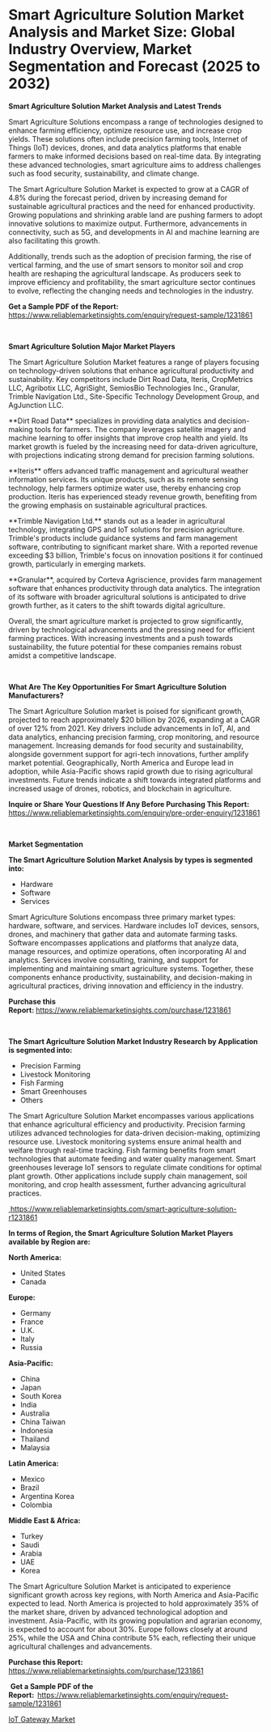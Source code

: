<p><h1>Smart Agriculture Solution Market Analysis and Market Size: Global Industry Overview, Market Segmentation and Forecast (2025 to 2032)</h1></p><p><strong>Smart Agriculture Solution Market Analysis and Latest Trends</strong></p>
<p><p>Smart Agriculture Solutions encompass a range of technologies designed to enhance farming efficiency, optimize resource use, and increase crop yields. These solutions often include precision farming tools, Internet of Things (IoT) devices, drones, and data analytics platforms that enable farmers to make informed decisions based on real-time data. By integrating these advanced technologies, smart agriculture aims to address challenges such as food security, sustainability, and climate change.</p><p>The Smart Agriculture Solution Market is expected to grow at a CAGR of 4.8% during the forecast period, driven by increasing demand for sustainable agricultural practices and the need for enhanced productivity. Growing populations and shrinking arable land are pushing farmers to adopt innovative solutions to maximize output. Furthermore, advancements in connectivity, such as 5G, and developments in AI and machine learning are also facilitating this growth. </p><p>Additionally, trends such as the adoption of precision farming, the rise of vertical farming, and the use of smart sensors to monitor soil and crop health are reshaping the agricultural landscape. As producers seek to improve efficiency and profitability, the smart agriculture sector continues to evolve, reflecting the changing needs and technologies in the industry.</p></p>
<p><strong>Get a Sample PDF of the Report:&nbsp;</strong> <a href="https://www.reliablemarketinsights.com/enquiry/request-sample/1231861?utm_campaign=3033&utm_medium=2&utm_source=Github&utm_content=ia&utm_term=09032025&utm_id=smart-agriculture-solution">https://www.reliablemarketinsights.com/enquiry/request-sample/1231861</a></p>
<p>&nbsp;</p>
<p><strong>Smart Agriculture Solution Major Market Players</strong></p>
<p><p>The Smart Agriculture Solution Market features a range of players focusing on technology-driven solutions that enhance agricultural productivity and sustainability. Key competitors include Dirt Road Data, Iteris, CropMetrics LLC, Agribotix LLC, AgriSight, SemiosBio Technologies Inc., Granular, Trimble Navigation Ltd., Site-Specific Technology Development Group, and AgJunction LLC.</p><p>**Dirt Road Data** specializes in providing data analytics and decision-making tools for farmers. The company leverages satellite imagery and machine learning to offer insights that improve crop health and yield. Its market growth is fueled by the increasing need for data-driven agriculture, with projections indicating strong demand for precision farming solutions.</p><p>**Iteris** offers advanced traffic management and agricultural weather information services. Its unique products, such as its remote sensing technology, help farmers optimize water use, thereby enhancing crop production. Iteris has experienced steady revenue growth, benefiting from the growing emphasis on sustainable agricultural practices.</p><p>**Trimble Navigation Ltd.** stands out as a leader in agricultural technology, integrating GPS and IoT solutions for precision agriculture. Trimble's products include guidance systems and farm management software, contributing to significant market share. With a reported revenue exceeding $3 billion, Trimble's focus on innovation positions it for continued growth, particularly in emerging markets.</p><p>**Granular**, acquired by Corteva Agriscience, provides farm management software that enhances productivity through data analytics. The integration of its software with broader agricultural solutions is anticipated to drive growth further, as it caters to the shift towards digital agriculture.</p><p>Overall, the smart agriculture market is projected to grow significantly, driven by technological advancements and the pressing need for efficient farming practices. With increasing investments and a push towards sustainability, the future potential for these companies remains robust amidst a competitive landscape.</p></p>
<p>&nbsp;</p>
<p><strong>What Are The Key Opportunities For Smart Agriculture Solution Manufacturers?</strong></p>
<p><p>The Smart Agriculture Solution market is poised for significant growth, projected to reach approximately $20 billion by 2026, expanding at a CAGR of over 12% from 2021. Key drivers include advancements in IoT, AI, and data analytics, enhancing precision farming, crop monitoring, and resource management. Increasing demands for food security and sustainability, alongside government support for agri-tech innovations, further amplify market potential. Geographically, North America and Europe lead in adoption, while Asia-Pacific shows rapid growth due to rising agricultural investments. Future trends indicate a shift towards integrated platforms and increased usage of drones, robotics, and blockchain in agriculture.</p></p>
<p><strong>Inquire or Share Your Questions If Any Before Purchasing This Report:</strong> <a href="https://www.reliablemarketinsights.com/enquiry/pre-order-enquiry/1231861?utm_campaign=3033&utm_medium=2&utm_source=Github&utm_content=ia&utm_term=09032025&utm_id=smart-agriculture-solution">https://www.reliablemarketinsights.com/enquiry/pre-order-enquiry/1231861</a></p>
<p>&nbsp;</p>
<p><strong>Market Segmentation</strong></p>
<p><strong>The Smart Agriculture Solution Market Analysis by types is segmented into:</strong></p>
<p><ul><li>Hardware</li><li>Software</li><li>Services</li></ul></p>
<p><p>Smart Agriculture Solutions encompass three primary market types: hardware, software, and services. Hardware includes IoT devices, sensors, drones, and machinery that gather data and automate farming tasks. Software encompasses applications and platforms that analyze data, manage resources, and optimize operations, often incorporating AI and analytics. Services involve consulting, training, and support for implementing and maintaining smart agriculture systems. Together, these components enhance productivity, sustainability, and decision-making in agricultural practices, driving innovation and efficiency in the industry.</p></p>
<p><strong>Purchase this Report:&nbsp;</strong><a href="https://www.reliablemarketinsights.com/purchase/1231861?utm_campaign=3033&utm_medium=2&utm_source=Github&utm_content=ia&utm_term=09032025&utm_id=smart-agriculture-solution">https://www.reliablemarketinsights.com/purchase/1231861</a></p>
<p>&nbsp;</p>
<p><strong>The Smart Agriculture Solution Market Industry Research by Application is segmented into:</strong></p>
<p><ul><li>Precision Farming</li><li>Livestock Monitoring</li><li>Fish Farming</li><li>Smart Greenhouses</li><li>Others</li></ul></p>
<p><p>The Smart Agriculture Solution Market encompasses various applications that enhance agricultural efficiency and productivity. Precision farming utilizes advanced technologies for data-driven decision-making, optimizing resource use. Livestock monitoring systems ensure animal health and welfare through real-time tracking. Fish farming benefits from smart technologies that automate feeding and water quality management. Smart greenhouses leverage IoT sensors to regulate climate conditions for optimal plant growth. Other applications include supply chain management, soil monitoring, and crop health assessment, further advancing agricultural practices.</p></p>
<p><a href="https://www.reliablemarketinsights.com/smart-agriculture-solution-r1231861?utm_campaign=3033&utm_medium=2&utm_source=Github&utm_content=ia&utm_term=09032025&utm_id=smart-agriculture-solution">&nbsp;https://www.reliablemarketinsights.com/smart-agriculture-solution-r1231861</a></p>
<p><strong>In terms of Region, the Smart Agriculture Solution Market Players available by Region are:</strong></p>
<p>
    <p> <strong> North America: </strong>
        <ul>
            <li>United States</li>
            <li>Canada</li>
        </ul>
        </p> 
    <p> <strong> Europe: </strong>
        <ul>
            <li>Germany</li>
            <li>France</li>
            <li>U.K.</li>
            <li>Italy</li>
            <li>Russia</li>
        </ul>
        </p> 
    <p> <strong> Asia-Pacific: </strong>
        <ul>
            <li>China</li>
            <li>Japan</li>
            <li>South Korea</li>
            <li>India</li>
            <li>Australia</li>
            <li>China Taiwan</li>
            <li>Indonesia</li>
            <li>Thailand</li>
            <li>Malaysia</li>
        </ul>
        </p> 
    <p> <strong> Latin America: </strong>
        <ul>
            <li>Mexico</li>
            <li>Brazil</li>
            <li>Argentina Korea</li>
            <li>Colombia</li>
        </ul>
        </p> 
    <p> <strong> Middle East & Africa: </strong>
        <ul>
            <li>Turkey</li>
            <li>Saudi</li>
            <li>Arabia</li>
            <li>UAE</li>
            <li>Korea</li>
        </ul>
    </p>
    </p>
<p><p>The Smart Agriculture Solution Market is anticipated to experience significant growth across key regions, with North America and Asia-Pacific expected to lead. North America is projected to hold approximately 35% of the market share, driven by advanced technological adoption and investment. Asia-Pacific, with its growing population and agrarian economy, is expected to account for about 30%. Europe follows closely at around 25%, while the USA and China contribute 5% each, reflecting their unique agricultural challenges and advancements.</p></p>
<p><strong>Purchase this Report: </strong><a href="https://www.reliablemarketinsights.com/purchase/1231861?utm_campaign=3033&utm_medium=2&utm_source=Github&utm_content=ia&utm_term=09032025&utm_id=smart-agriculture-solution">https://www.reliablemarketinsights.com/purchase/1231861</a></p>
<p>&nbsp;<strong>Get a Sample PDF of the Report:&nbsp;&nbsp;</strong><a href="https://www.reliablemarketinsights.com/enquiry/request-sample/1231861?utm_campaign=3033&utm_medium=2&utm_source=Github&utm_content=ia&utm_term=09032025&utm_id=smart-agriculture-solution">https://www.reliablemarketinsights.com/enquiry/request-sample/1231861</a></p>
<p><strong></strong></p>
<p><p><a href="https://github.com/voetzeszuh/Market-Research-Report-List-1/blob/main/iot-gateway-market.md?utm_campaign=3033&utm_medium=2&utm_source=Github&utm_content=ia&utm_term=09032025&utm_id=smart-agriculture-solution">IoT Gateway Market</a></p></p>